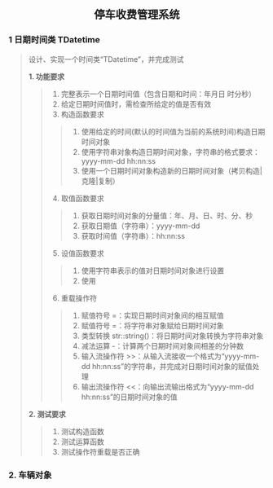 ## <center>停车收费管理系统</center>

### 1 日期时间类 TDatetime
> 设计、实现一个时间类“TDatetime”，并完成测试  
>  
> **1. 功能要求**  
>> 1. 完整表示一个日期时间值（包含日期和时间：年月日 时分秒）  
>> 2. 给定日期时间值时，需检查所给定的值是否有效  
>> 3. 构造函数要求  
>>> 1. 使用给定的时间(默认的时间值为当前的系统时间)构造日期时间对象  
>>> 1. 使用字符串对象构造日期时间对象，字符串的格式要求：yyyy-mm-dd hh:nn:ss  
>>> 1. 使用一个日期时间对象构造新的日期时间对象（拷贝构造|克隆|复制）  
>> 4. 取值函数要求  
>>> 1. 获取日期时间对象的分量值：年、月、日、时、分、秒
>>> 1. 获取日期值（字符串）：yyyy-mm-dd
>>> 1. 获取时间值（字符串）：hh:nn:ss  
>> 5. 设值函数要求
>>> 1. 使用字符串表示的值对日期时间对象进行设置
>>> 1. 使用  
>> 6. 重载操作符  
>>> 1. 赋值符号 =：实现日期时间对象间的相互赋值  
>>> 1. 赋值符号 =：将字符串对象赋给日期时间对象  
>>> 1. 类型转换 str::string()：将日期时间对象转换为字符串对象  
>>> 1. 减法运算 -：计算两个日期时间对象间相差的分钟数   
>>> 1. 输入流操作符 >>：从输入流接收一个格式为“yyyy-mm-dd hh:nn:ss”的字符串，并完成对日期时间对象的赋值处理
>>> 1. 输出流操作符 <<：向输出流输出格式为“yyyy-mm-dd hh:nn:ss”的日期时间对象的值  
>
> **2. 测试要求**    
>> 1. 测试构造函数
>> 1. 测试运算函数
>> 1. 测试操作符重载是否正确

### 2. 车辆对象
